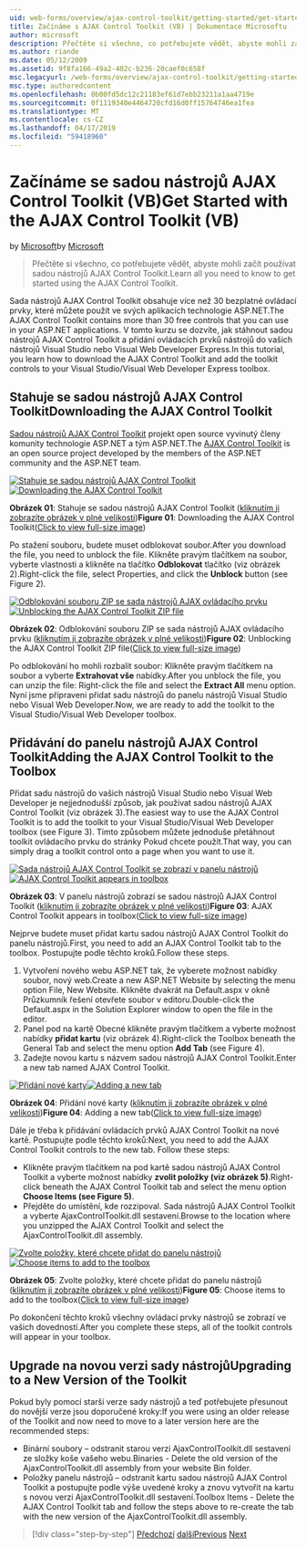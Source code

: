 ```yaml
---
uid: web-forms/overview/ajax-control-toolkit/getting-started/get-started-with-the-ajax-control-toolkit-vb
title: Začínáme s AJAX Control Toolkit (VB) | Dokumentace Microsoftu
author: microsoft
description: Přečtěte si všechno, co potřebujete vědět, abyste mohli začít používat sadou nástrojů AJAX Control Toolkit.
ms.author: riande
ms.date: 05/12/2009
ms.assetid: 9f8fa166-49a2-402c-b236-20caef0c658f
msc.legacyurl: /web-forms/overview/ajax-control-toolkit/getting-started/get-started-with-the-ajax-control-toolkit-vb
msc.type: authoredcontent
ms.openlocfilehash: 0b00fd5dc12c21183ef61d7ebb23211a1aa4719e
ms.sourcegitcommit: 0f1119340e4464720cfd16d0ff15764746ea1fea
ms.translationtype: MT
ms.contentlocale: cs-CZ
ms.lasthandoff: 04/17/2019
ms.locfileid: "59418960"
---
```

# <a name="get-started-with-the-ajax-control-toolkit-vb"></a><span data-ttu-id="19323-103">Začínáme se sadou nástrojů AJAX Control Toolkit (VB)</span><span class="sxs-lookup"><span data-stu-id="19323-103">Get Started with the AJAX Control Toolkit (VB)</span></span>

<span data-ttu-id="19323-104">by [Microsoft](https://github.com/microsoft)</span><span class="sxs-lookup"><span data-stu-id="19323-104">by [Microsoft](https://github.com/microsoft)</span></span>

> <span data-ttu-id="19323-105">Přečtěte si všechno, co potřebujete vědět, abyste mohli začít používat sadou nástrojů AJAX Control Toolkit.</span><span class="sxs-lookup"><span data-stu-id="19323-105">Learn all you need to know to get started using the AJAX Control Toolkit.</span></span>


<span data-ttu-id="19323-106">Sada nástrojů AJAX Control Toolkit obsahuje více než 30 bezplatné ovládací prvky, které můžete použít ve svých aplikacích technologie ASP.NET.</span><span class="sxs-lookup"><span data-stu-id="19323-106">The AJAX Control Toolkit contains more than 30 free controls that you can use in your ASP.NET applications.</span></span> <span data-ttu-id="19323-107">V tomto kurzu se dozvíte, jak stáhnout sadou nástrojů AJAX Control Toolkit a přidání ovládacích prvků nástrojů do vašich nástrojů Visual Studio nebo Visual Web Developer Express.</span><span class="sxs-lookup"><span data-stu-id="19323-107">In this tutorial, you learn how to download the AJAX Control Toolkit and add the toolkit controls to your Visual Studio/Visual Web Developer Express toolbox.</span></span>

## <a name="downloading-the-ajax-control-toolkit"></a><span data-ttu-id="19323-108">Stahuje se sadou nástrojů AJAX Control Toolkit</span><span class="sxs-lookup"><span data-stu-id="19323-108">Downloading the AJAX Control Toolkit</span></span>

<span data-ttu-id="19323-109">[Sadou nástrojů AJAX Control Toolkit](http://devexpress.com/act) projekt open source vyvinutý členy komunity technologie ASP.NET a tým ASP.NET.</span><span class="sxs-lookup"><span data-stu-id="19323-109">The [AJAX Control Toolkit](http://devexpress.com/act) is an open source project developed by the members of the ASP.NET community and the ASP.NET team.</span></span>


<span data-ttu-id="19323-110">[![Stahuje se sadou nástrojů AJAX Control Toolkit](get-started-with-the-ajax-control-toolkit-vb/_static/image1.jpg)](get-started-with-the-ajax-control-toolkit-vb/_static/image1.png)</span><span class="sxs-lookup"><span data-stu-id="19323-110">[![Downloading the AJAX Control Toolkit](get-started-with-the-ajax-control-toolkit-vb/_static/image1.jpg)](get-started-with-the-ajax-control-toolkit-vb/_static/image1.png)</span></span>

<span data-ttu-id="19323-111">**Obrázek 01**: Stahuje se sadou nástrojů AJAX Control Toolkit ([kliknutím ji zobrazíte obrázek v plné velikosti](get-started-with-the-ajax-control-toolkit-vb/_static/image2.png))</span><span class="sxs-lookup"><span data-stu-id="19323-111">**Figure 01**: Downloading the AJAX Control Toolkit([Click to view full-size image](get-started-with-the-ajax-control-toolkit-vb/_static/image2.png))</span></span>


<span data-ttu-id="19323-112">Po stažení souboru, budete muset odblokovat soubor.</span><span class="sxs-lookup"><span data-stu-id="19323-112">After you download the file, you need to unblock the file.</span></span> <span data-ttu-id="19323-113">Klikněte pravým tlačítkem na soubor, vyberte vlastnosti a klikněte na tlačítko **Odblokovat** tlačítko (viz obrázek 2).</span><span class="sxs-lookup"><span data-stu-id="19323-113">Right-click the file, select Properties, and click the **Unblock** button (see Figure 2).</span></span>


<span data-ttu-id="19323-114">[![Odblokování souboru ZIP se sada nástrojů AJAX ovládacího prvku](get-started-with-the-ajax-control-toolkit-vb/_static/image2.jpg)](get-started-with-the-ajax-control-toolkit-vb/_static/image3.png)</span><span class="sxs-lookup"><span data-stu-id="19323-114">[![Unblocking the AJAX Control Toolkit ZIP file](get-started-with-the-ajax-control-toolkit-vb/_static/image2.jpg)](get-started-with-the-ajax-control-toolkit-vb/_static/image3.png)</span></span>

<span data-ttu-id="19323-115">**Obrázek 02**: Odblokování souboru ZIP se sada nástrojů AJAX ovládacího prvku ([kliknutím ji zobrazíte obrázek v plné velikosti](get-started-with-the-ajax-control-toolkit-vb/_static/image4.png))</span><span class="sxs-lookup"><span data-stu-id="19323-115">**Figure 02**: Unblocking the AJAX Control Toolkit ZIP file([Click to view full-size image](get-started-with-the-ajax-control-toolkit-vb/_static/image4.png))</span></span>


<span data-ttu-id="19323-116">Po odblokování ho mohli rozbalit soubor: Klikněte pravým tlačítkem na soubor a vyberte **Extrahovat vše** nabídky.</span><span class="sxs-lookup"><span data-stu-id="19323-116">After you unblock the file, you can unzip the file: Right-click the file and select the **Extract All** menu option.</span></span> <span data-ttu-id="19323-117">Nyní jsme připraveni přidat sadu nástrojů do panelu nástrojů Visual Studio nebo Visual Web Developer.</span><span class="sxs-lookup"><span data-stu-id="19323-117">Now, we are ready to add the toolkit to the Visual Studio/Visual Web Developer toolbox.</span></span>

## <a name="adding-the-ajax-control-toolkit-to-the-toolbox"></a><span data-ttu-id="19323-118">Přidávání do panelu nástrojů AJAX Control Toolkit</span><span class="sxs-lookup"><span data-stu-id="19323-118">Adding the AJAX Control Toolkit to the Toolbox</span></span>

<span data-ttu-id="19323-119">Přidat sadu nástrojů do vašich nástrojů Visual Studio nebo Visual Web Developer je nejjednodušší způsob, jak používat sadou nástrojů AJAX Control Toolkit (viz obrázek 3).</span><span class="sxs-lookup"><span data-stu-id="19323-119">The easiest way to use the AJAX Control Toolkit is to add the toolkit to your Visual Studio/Visual Web Developer toolbox (see Figure 3).</span></span> <span data-ttu-id="19323-120">Tímto způsobem můžete jednoduše přetáhnout toolkit ovládacího prvku do stránky Pokud chcete použít.</span><span class="sxs-lookup"><span data-stu-id="19323-120">That way, you can simply drag a toolkit control onto a page when you want to use it.</span></span>


<span data-ttu-id="19323-121">[![Sada nástrojů AJAX Control Toolkit se zobrazí v panelu nástrojů](get-started-with-the-ajax-control-toolkit-vb/_static/image3.jpg)](get-started-with-the-ajax-control-toolkit-vb/_static/image5.png)</span><span class="sxs-lookup"><span data-stu-id="19323-121">[![AJAX Control Toolkit appears in toolbox](get-started-with-the-ajax-control-toolkit-vb/_static/image3.jpg)](get-started-with-the-ajax-control-toolkit-vb/_static/image5.png)</span></span>

<span data-ttu-id="19323-122">**Obrázek 03**: V panelu nástrojů zobrazí se sadou nástrojů AJAX Control Toolkit ([kliknutím ji zobrazíte obrázek v plné velikosti](get-started-with-the-ajax-control-toolkit-vb/_static/image6.png))</span><span class="sxs-lookup"><span data-stu-id="19323-122">**Figure 03**: AJAX Control Toolkit appears in toolbox([Click to view full-size image](get-started-with-the-ajax-control-toolkit-vb/_static/image6.png))</span></span>


<span data-ttu-id="19323-123">Nejprve budete muset přidat kartu sadou nástrojů AJAX Control Toolkit do panelu nástrojů.</span><span class="sxs-lookup"><span data-stu-id="19323-123">First, you need to add an AJAX Control Toolkit tab to the toolbox.</span></span> <span data-ttu-id="19323-124">Postupujte podle těchto kroků.</span><span class="sxs-lookup"><span data-stu-id="19323-124">Follow these steps.</span></span>

1. <span data-ttu-id="19323-125">Vytvoření nového webu ASP.NET tak, že vyberete možnost nabídky soubor, nový web.</span><span class="sxs-lookup"><span data-stu-id="19323-125">Create a new ASP.NET Website by selecting the menu option File, New Website.</span></span> <span data-ttu-id="19323-126">Klikněte dvakrát na Default.aspx v okně Průzkumník řešení otevřete soubor v editoru.</span><span class="sxs-lookup"><span data-stu-id="19323-126">Double-click the Default.aspx in the Solution Explorer window to open the file in the editor.</span></span>
2. <span data-ttu-id="19323-127">Panel pod na kartě Obecné klikněte pravým tlačítkem a vyberte možnost nabídky **přidat kartu** (viz obrázek 4).</span><span class="sxs-lookup"><span data-stu-id="19323-127">Right-click the Toolbox beneath the General Tab and select the menu option **Add Tab** (see Figure 4).</span></span>
3. <span data-ttu-id="19323-128">Zadejte novou kartu s názvem sadou nástrojů AJAX Control Toolkit.</span><span class="sxs-lookup"><span data-stu-id="19323-128">Enter a new tab named AJAX Control Toolkit.</span></span>


<span data-ttu-id="19323-129">[![Přidání nové karty](get-started-with-the-ajax-control-toolkit-vb/_static/image4.jpg)](get-started-with-the-ajax-control-toolkit-vb/_static/image7.png)</span><span class="sxs-lookup"><span data-stu-id="19323-129">[![Adding a new tab](get-started-with-the-ajax-control-toolkit-vb/_static/image4.jpg)](get-started-with-the-ajax-control-toolkit-vb/_static/image7.png)</span></span>

<span data-ttu-id="19323-130">**Obrázek 04**: Přidání nové karty ([kliknutím ji zobrazíte obrázek v plné velikosti](get-started-with-the-ajax-control-toolkit-vb/_static/image8.png))</span><span class="sxs-lookup"><span data-stu-id="19323-130">**Figure 04**: Adding a new tab([Click to view full-size image](get-started-with-the-ajax-control-toolkit-vb/_static/image8.png))</span></span>


<span data-ttu-id="19323-131">Dále je třeba k přidávání ovládacích prvků AJAX Control Toolkit na nové kartě. Postupujte podle těchto kroků:</span><span class="sxs-lookup"><span data-stu-id="19323-131">Next, you need to add the AJAX Control Toolkit controls to the new tab. Follow these steps:</span></span>

- <span data-ttu-id="19323-132">Klikněte pravým tlačítkem na pod kartě sadou nástrojů AJAX Control Toolkit a vyberte možnost nabídky **zvolit položky (viz obrázek 5)**.</span><span class="sxs-lookup"><span data-stu-id="19323-132">Right-click beneath the AJAX Control Toolkit tab and select the menu option **Choose Items (see Figure 5)**.</span></span>
- <span data-ttu-id="19323-133">Přejděte do umístění, kde rozzipoval. Sada nástrojů AJAX Control Toolkit a vyberte AjaxControlToolkit.dll sestavení.</span><span class="sxs-lookup"><span data-stu-id="19323-133">Browse to the location where you unzipped the AJAX Control Toolkit and select the AjaxControlToolkit.dll assembly.</span></span>


<span data-ttu-id="19323-134">[![Zvolte položky, které chcete přidat do panelu nástrojů](get-started-with-the-ajax-control-toolkit-vb/_static/image5.jpg)](get-started-with-the-ajax-control-toolkit-vb/_static/image9.png)</span><span class="sxs-lookup"><span data-stu-id="19323-134">[![Choose items to add to the toolbox](get-started-with-the-ajax-control-toolkit-vb/_static/image5.jpg)](get-started-with-the-ajax-control-toolkit-vb/_static/image9.png)</span></span>

<span data-ttu-id="19323-135">**Obrázek 05**: Zvolte položky, které chcete přidat do panelu nástrojů ([kliknutím ji zobrazíte obrázek v plné velikosti](get-started-with-the-ajax-control-toolkit-vb/_static/image10.png))</span><span class="sxs-lookup"><span data-stu-id="19323-135">**Figure 05**: Choose items to add to the toolbox([Click to view full-size image](get-started-with-the-ajax-control-toolkit-vb/_static/image10.png))</span></span>


<span data-ttu-id="19323-136">Po dokončení těchto kroků všechny ovládací prvky nástrojů se zobrazí ve vašich dovedností.</span><span class="sxs-lookup"><span data-stu-id="19323-136">After you complete these steps, all of the toolkit controls will appear in your toolbox.</span></span>

## <a name="upgrading-to-a-new-version-of-the-toolkit"></a><span data-ttu-id="19323-137">Upgrade na novou verzi sady nástrojů</span><span class="sxs-lookup"><span data-stu-id="19323-137">Upgrading to a New Version of the Toolkit</span></span>

<span data-ttu-id="19323-138">Pokud byly pomocí starší verze sady nástrojů a teď potřebujete přesunout do novější verze jsou doporučené kroky:</span><span class="sxs-lookup"><span data-stu-id="19323-138">If you were using an older release of the Toolkit and now need to move to a later version here are the recommended steps:</span></span>

- <span data-ttu-id="19323-139">Binární soubory – odstranit starou verzi AjaxControlToolkit.dll sestavení ze složky koše vašeho webu.</span><span class="sxs-lookup"><span data-stu-id="19323-139">Binaries - Delete the old version of the AjaxControlToolkit.dll assembly from your website Bin folder.</span></span>
- <span data-ttu-id="19323-140">Položky panelu nástrojů – odstranit kartu sadou nástrojů AJAX Control Toolkit a postupujte podle výše uvedené kroky a znovu vytvořit na kartu s novou verzi AjaxControlToolkit.dll sestavení.</span><span class="sxs-lookup"><span data-stu-id="19323-140">Toolbox Items - Delete the AJAX Control Toolkit tab and follow the steps above to re-create the tab with the new version of the AjaxControlToolkit.dll assembly.</span></span>

> [!div class="step-by-step"]
> <span data-ttu-id="19323-141">[Předchozí](creating-a-custom-ajax-control-toolkit-control-extender-cs.md)
> [další](using-ajax-control-toolkit-controls-and-control-extenders-vb.md)</span><span class="sxs-lookup"><span data-stu-id="19323-141">[Previous](creating-a-custom-ajax-control-toolkit-control-extender-cs.md)
[Next](using-ajax-control-toolkit-controls-and-control-extenders-vb.md)</span></span>
